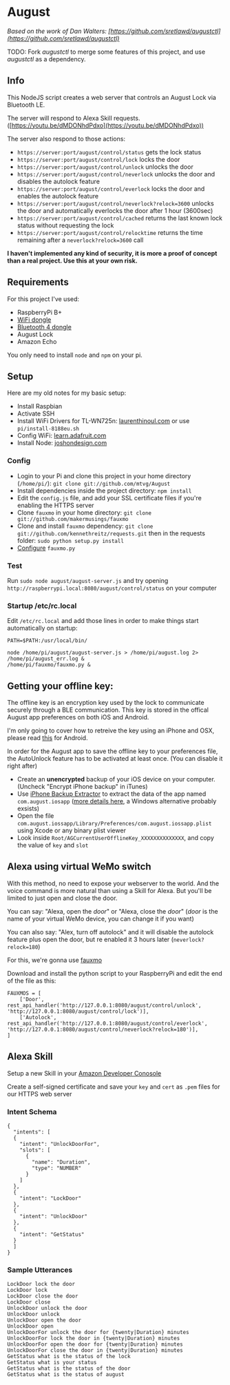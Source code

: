# August

*Based on the work of Dan Walters: [https://github.com/sretlawd/augustctl](https://github.com/sretlawd/augustctl)*

TODO: Fork *augustctl* to merge some features of this project, and use *augustctl* as a dependency.

## Info
This NodeJS script creates a web server that controls an August Lock via Bluetooth LE.

The server will respond to Alexa Skill requests. ([https://youtu.be/dMDONhdPdxo](https://youtu.be/dMDONhdPdxo))

The server also respond to those actions:

 - `https://server:port/august/control/status` gets the lock status
 - `https://server:port/august/control/lock` locks the door
 - `https://server:port/august/control/unlock` unlocks the door
 - `https://server:port/august/control/neverlock` unlocks the door and disables the autolock feature
 - `https://server:port/august/control/everlock` locks the door and enables the autolock feature
 - `https://server:port/august/control/neverlock?relock=3600` unlocks the door and automatically everlocks the door after 1 hour (3600sec)
 - `https://server:port/august/control/cached` returns the last known lock status without requesting the lock 
 - `https://server:port/august/control/relocktime` returns the time remaining after a `neverlock?relock=3600` call
 
**I haven't implemented any kind of security, it is more a proof of concept than a real project. Use this at your own risk.**

## Requirements

For this project I've used:

- RaspberryPi B+
- [WiFi dongle](http://www.amazon.com/gp/product/B008IFXQFU)
- [Bluetooth 4 dongle](http://www.amazon.com/gp/product/B00IMALQ94)
- August Lock
- Amazon Echo

You only need to install `node` and `npm` on your pi.

## Setup

Here are my old notes for my basic setup:

- Install Raspbian
- Activate SSH
- Install WiFi Drivers for TL-WN725n: [laurenthinoul.com](http://laurenthinoul.com/how-to-install-tp-link-tl-wn725n-on-raspberry-pi/) or use `pi/install-8188eu.sh`
- Config WiFi: [learn.adafruit.com](https://learn.adafruit.com/adafruits-raspberry-pi-lesson-3-network-setup/setting-up-wifi-with-occidentalis)
- Install Node: [joshondesign.com](http://joshondesign.com/2013/10/23/noderpi)


### Config


- Login to your Pi and clone this project in your home directory (`/home/pi/`): `git clone git://github.com/mtvg/August`
- Install dependencies inside the project directory: `npm install`
- Edit the `config.js` file, and add your SSL certificate files if you're enabling the HTTPS server
- Clone `fauxmo` in your home directory: `git clone git://github.com/makermusings/fauxmo`
- Clone and install `fauxmo` dependency: `git clone git://github.com/kennethreitz/requests.git` then in the requests folder: `sudo python setup.py install`
- [Configure](#alexa-using-virtual-wemo-switch) `fauxmo.py`

### Test

Run `sudo node august/august-server.js` and try opening `http://raspberrypi.local:8080/august/control/status` on your computer 


### Startup /etc/rc.local

Edit `/etc/rc.local` and add those lines in order to make things start automatically on startup:

```
PATH=$PATH:/usr/local/bin/

node /home/pi/august/august-server.js > /home/pi/august.log 2> /home/pi/august_err.log &
/home/pi/fauxmo/fauxmo.py &
```




## Getting your offline key:
The offline key is an encryption key used by the lock to communicate securely through a BLE communication.
This key is stored in the offical August app preferences on both iOS and Android.

I'm only going to cover how to retreive the key using an iPhone and OSX, please read [this](https://github.com/sretlawd/augustctl#android-phone-with-root) for Android.

In order for the August app to save the offline key to your preferences file, the AutoUnlock feature has to be activated at least once. (You can disable it right after) 

- Create an **unencrypted** backup of your iOS device on your computer. (Uncheck "Encrypt iPhone backup" in iTunes)
- Use [iPhone Backup Extractor](http://supercrazyawesome.com/) to extract the data of the app named ```com.august.iosapp``` ([more details here](http://adriansieber.com/how-to-extract-data-from-ios-apps-on-mac-os/), a Windows alternative probably exsists)
- Open the file ```com.august.iossapp/Library/Preferences/com.august.iossapp.plist``` using Xcode or any binary plist viewer
- Look inside ```Root/AGCurrentUserOfflineKey_XXXXXXXXXXXXXX```, and copy the value of ```key``` and ```slot```


## Alexa using virtual WeMo switch

With this method, no need to expose your webserver to the world. And the voice command is more natural than using a Skill for Alexa. But you'll be limited to just open and close the door.

You can say: "Alexa, open the *door*" or "Alexa, close the *door*" (*door* is the name of your virtual WeMo device, you can change it if you want)

You can also say: "Alex, turn off autolock" and it will disable the autolock feature plus open the door, but re enabled it 3 hours later (`neverlock?relock=180`)

For this, we're gonna use [fauxmo](https://github.com/makermusings/fauxmo)

Download and install the python script to your RaspberryPi and edit the end of the file as this:

	FAUXMOS = [
    	['Door', rest_api_handler('http://127.0.0.1:8080/august/control/unlock', 'http://127.0.0.1:8080/august/control/lock')],
    	['Autolock', rest_api_handler('http://127.0.0.1:8080/august/control/everlock', 'http://127.0.0.1:8080/august/control/neverlock?relock=180')],
	]


## Alexa Skill

Setup a new Skill in your [Amazon Developer Conosole](https://developer.amazon.com/edw/home.html#/skills/list)

Create a self-signed certificate and save your `key` and `cert` as `.pem` files for our HTTPS web server

### Intent Schema

	{
	  "intents": [
      {
        "intent": "UnlockDoorFor",
        "slots": [
          {
            "name": "Duration",
            "type": "NUMBER"
          }
        ]
      },
      {
        "intent": "LockDoor"
      },
      {
        "intent": "UnlockDoor"
      },
      {
        "intent": "GetStatus"
      }
      ]
    }

### Sample Utterances

	LockDoor lock the door
	LockDoor lock
	LockDoor close the door
	LockDoor close
	UnlockDoor unlock the door
	UnlockDoor unlock
	UnlockDoor open the door
	UnlockDoor open
	UnlockDoorFor unlock the door for {twenty|Duration} minutes
	UnlockDoorFor lock the door in {twenty|Duration} minutes
	UnlockDoorFor open the door for {twenty|Duration} minutes
	UnlockDoorFor close the door in {twenty|Duration} minutes
	GetStatus what is the status of the lock
	GetStatus what is your status
	GetStatus what is the status of the door
	GetStatus what is the status of august

 
 
